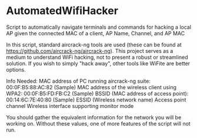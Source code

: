 # AutomatedWifiHacker
Script to automatically navigate terminals and commands for hacking a local AP given the connected MAC of a client, AP Name, Channel, and AP MAC

In this script, standard aircrack-ng tools are used (these can be found at https://github.com/aircrack-ng/aircrack-ng). This project serves as a medium to understand WiFi hacking, not to present a robust or streamlined solution. If you wish to simply "hack away", other tools like WiFite are better options.

Info Needed:
MAC address of PC running aircrack-ng suite: 00:0F:B5:88:AC:82 (Sample)
MAC address of the wireless client using WPA2: 00:0F:B5:FD:FB:C2 (Sample)
BSSID (MAC address of access point): 00:14:6C:7E:40:80 (Sample)
ESSID (Wireless network name)
Access point channel
Wireless interface supporting monitor mode

You should gather the equivalent information for the network you will be working on. Without these values, one of more features of the script will not run. 


